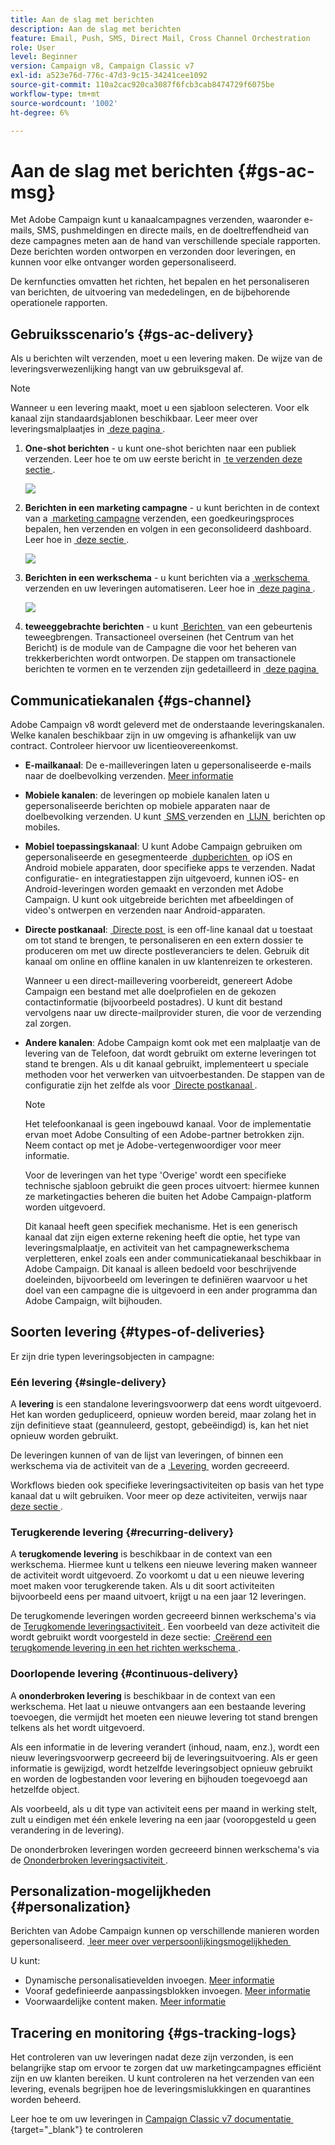 ```yaml
---
title: Aan de slag met berichten
description: Aan de slag met berichten
feature: Email, Push, SMS, Direct Mail, Cross Channel Orchestration
role: User
level: Beginner
version: Campaign v8, Campaign Classic v7
exl-id: a523e76d-776c-47d3-9c15-34241cee1092
source-git-commit: 110a2cac920ca3087f6fcb3cab8474729f6075be
workflow-type: tm+mt
source-wordcount: '1002'
ht-degree: 6%

---
```


# Aan de slag met berichten {#gs-ac-msg}

Met Adobe Campaign kunt u kanaalcampagnes verzenden, waaronder e-mails, SMS, pushmeldingen en directe mails, en de doeltreffendheid van deze campagnes meten aan de hand van verschillende speciale rapporten. Deze berichten worden ontworpen en verzonden door leveringen, en kunnen voor elke ontvanger worden gepersonaliseerd.

De kernfuncties omvatten het richten, het bepalen en het personaliseren van berichten, de uitvoering van mededelingen, en de bijbehorende operationele rapporten.

## Gebruiksscenario’s {#gs-ac-delivery}

Als u berichten wilt verzenden, moet u een levering maken. De wijze van de leveringsverwezenlijking hangt van uw gebruiksgeval af.

>[!NOTE]
>
>Wanneer u een levering maakt, moet u een sjabloon selecteren. Voor elk kanaal zijn standaardsjablonen beschikbaar. Leer meer over leveringsmalplaatjes in [&#x200B; deze pagina &#x200B;](../send/create-templates.md).

1. **One-shot berichten** - u kunt one-shot berichten naar een publiek verzenden. Leer hoe te om uw eerste bericht in [&#x200B; te verzenden deze sectie &#x200B;](create-message.md).

   ![](assets/send-email.png)

1. **Berichten in een marketing campagne** - u kunt berichten in de context van a [&#x200B; marketing campagne &#x200B;](campaigns.md) verzenden, een goedkeuringsproces bepalen, hen verzenden en volgen in een geconsolideerd dashboard. Leer hoe in [&#x200B; deze sectie &#x200B;](../../automation/campaigns/marketing-campaign-deliveries.md).

   ![](assets/deliveries-in-a-campaign.png)

1. **Berichten in een werkschema** - u kunt berichten via a [&#x200B; werkschema &#x200B;](../config/workflows.md) verzenden en uw leveringen automatiseren. Leer hoe in [&#x200B; deze pagina &#x200B;](../../automation/workflow/delivery.md).

   ![](assets/send-in-a-wf.png)

1. **teweeggebrachte berichten** - u kunt [&#x200B; Berichten &#x200B;](../send/transactional.md) van een gebeurtenis teweegbrengen. Transactioneel overseinen (het Centrum van het Bericht) is de module van de Campagne die voor het beheren van trekkerberichten wordt ontworpen. De stappen om transactionele berichten te vormen en te verzenden zijn gedetailleerd in [&#x200B; deze pagina &#x200B;](../send/transactional.md)

## Communicatiekanalen {#gs-channel}

Adobe Campaign v8 wordt geleverd met de onderstaande leveringskanalen. Welke kanalen beschikbaar zijn in uw omgeving is afhankelijk van uw contract. Controleer hiervoor uw licentieovereenkomst.

* **E-mailkanaal**: De e-mailleveringen laten u gepersonaliseerde e-mails naar de doelbevolking verzenden. [Meer informatie](../send/email.md)

* **Mobiele kanalen**: de leveringen op mobiele kanalen laten u gepersonaliseerde berichten op mobiele apparaten naar de doelbevolking verzenden. U kunt [&#x200B; SMS &#x200B;](../send/sms/sms.md) verzenden en [&#x200B; LIJN &#x200B;](../send/line/line.md) berichten op mobiles.

* **Mobiel toepassingskanaal**: U kunt Adobe Campaign gebruiken om gepersonaliseerde en gesegmenteerde [&#x200B; dupberichten &#x200B;](../send/push.md) op iOS en Android mobiele apparaten, door specifieke apps te verzenden. Nadat configuratie- en integratiestappen zijn uitgevoerd, kunnen iOS- en Android-leveringen worden gemaakt en verzonden met Adobe Campaign. U kunt ook uitgebreide berichten met afbeeldingen of video&#39;s ontwerpen en verzenden naar Android-apparaten.

* **Directe postkanaal**: [&#x200B; Directe post &#x200B;](../send/direct-mail.md) is een off-line kanaal dat u toestaat om tot stand te brengen, te personaliseren en een extern dossier te produceren om met uw directe postleveranciers te delen. Gebruik dit kanaal om online en offline kanalen in uw klantenreizen te orkesteren.

  Wanneer u een direct-maillevering voorbereidt, genereert Adobe Campaign een bestand met alle doelprofielen en de gekozen contactinformatie (bijvoorbeeld postadres). U kunt dit bestand vervolgens naar uw directe-mailprovider sturen, die voor de verzending zal zorgen.


* **Andere kanalen**: Adobe Campaign komt ook met een malplaatje van de levering van de Telefoon, dat wordt gebruikt om externe leveringen tot stand te brengen. Als u dit kanaal gebruikt, implementeert u speciale methoden voor het verwerken van uitvoerbestanden. De stappen van de configuratie zijn het zelfde als voor [&#x200B; Directe postkanaal &#x200B;](../send/direct-mail.md).

  >[!NOTE]
  >
  >Het telefoonkanaal is geen ingebouwd kanaal. Voor de implementatie ervan moet Adobe Consulting of een Adobe-partner betrokken zijn. Neem contact op met je Adobe-vertegenwoordiger voor meer informatie.

  Voor de leveringen van het type &#39;Overige&#39; wordt een specifieke technische sjabloon gebruikt die geen proces uitvoert: hiermee kunnen ze marketingacties beheren die buiten het Adobe Campaign-platform worden uitgevoerd.

  Dit kanaal heeft geen specifiek mechanisme. Het is een generisch kanaal dat zijn eigen externe rekening heeft die optie, het type van leveringsmalplaatje, en activiteit van het campagnewerkschema verpletteren, enkel zoals een ander communicatiekanaal beschikbaar in Adobe Campaign. Dit kanaal is alleen bedoeld voor beschrijvende doeleinden, bijvoorbeeld om leveringen te definiëren waarvoor u het doel van een campagne die is uitgevoerd in een ander programma dan Adobe Campaign, wilt bijhouden.

## Soorten levering {#types-of-deliveries}

Er zijn drie typen leveringsobjecten in campagne:

### Eén levering {#single-delivery}

A **levering** is een standalone leveringsvoorwerp dat eens wordt uitgevoerd. Het kan worden gedupliceerd, opnieuw worden bereid, maar zolang het in zijn definitieve staat (geannuleerd, gestopt, gebeëindigd) is, kan het niet opnieuw worden gebruikt.

De leveringen kunnen of van de lijst van leveringen, of binnen een werkschema via de activiteit van de a [&#x200B; Levering &#x200B;](../../automation/workflow/delivery.md) worden gecreeerd.

Workflows bieden ook specifieke leveringsactiviteiten op basis van het type kanaal dat u wilt gebruiken. Voor meer op deze activiteiten, verwijs naar [&#x200B; deze sectie &#x200B;](../../automation/workflow/cross-channel-deliveries.md).

### Terugkerende levering {#recurring-delivery}

A **terugkomende levering** is beschikbaar in de context van een werkschema. Hiermee kunt u telkens een nieuwe levering maken wanneer de activiteit wordt uitgevoerd. Zo voorkomt u dat u een nieuwe levering moet maken voor terugkerende taken. Als u dit soort activiteiten bijvoorbeeld eens per maand uitvoert, krijgt u na een jaar 12 leveringen.

De terugkomende leveringen worden gecreeerd binnen werkschema&#39;s via de [&#x200B; Terugkomende leveringsactiviteit &#x200B;](../../automation/workflow/recurring-delivery.md). Een voorbeeld van deze activiteit die wordt gebruikt wordt voorgesteld in deze sectie: [&#x200B; Creërend een terugkomende levering in een het richten werkschema &#x200B;](../../automation/workflow/send-a-birthday-email.md).

### Doorlopende levering {#continuous-delivery}

A **ononderbroken levering** is beschikbaar in de context van een werkschema. Het laat u nieuwe ontvangers aan een bestaande levering toevoegen, die vermijdt het moeten een nieuwe levering tot stand brengen telkens als het wordt uitgevoerd.

Als een informatie in de levering verandert (inhoud, naam, enz.), wordt een nieuw leveringsvoorwerp gecreeerd bij de leveringsuitvoering. Als er geen informatie is gewijzigd, wordt hetzelfde leveringsobject opnieuw gebruikt en worden de logbestanden voor levering en bijhouden toegevoegd aan hetzelfde object.

Als voorbeeld, als u dit type van activiteit eens per maand in werking stelt, zult u eindigen met één enkele levering na een jaar (vooropgesteld u geen verandering in de levering).

De ononderbroken leveringen worden gecreeerd binnen werkschema&#39;s via de [&#x200B; Ononderbroken leveringsactiviteit &#x200B;](../../automation/workflow/continuous-delivery.md).

## Personalization-mogelijkheden {#personalization}

Berichten van Adobe Campaign kunnen op verschillende manieren worden gepersonaliseerd. [&#x200B; leer meer over verpersoonlijkingsmogelijkheden &#x200B;](../send/personalize.md)

U kunt:

* Dynamische personalisatievelden invoegen. [Meer informatie](../send/personalization-fields.md)
* Vooraf gedefinieerde aanpassingsblokken invoegen. [Meer informatie](../send/personalization-blocks.md)
* Voorwaardelijke content maken. [Meer informatie](../send/conditions.md)


## Tracering en monitoring {#gs-tracking-logs}

Het controleren van uw leveringen nadat deze zijn verzonden, is een belangrijke stap om ervoor te zorgen dat uw marketingcampagnes efficiënt zijn en uw klanten bereiken. U kunt controleren na het verzenden van een levering, evenals begrijpen hoe de leveringsmislukkingen en quarantines worden beheerd.

Leer hoe te om uw leveringen in [&#x200B; Campaign Classic v7 documentatie &#x200B;](https://experienceleague.adobe.com/docs/campaign-classic/using/sending-messages/monitoring-deliveries/about-delivery-monitoring.html#sending-messages){target="_blank"} te controleren

